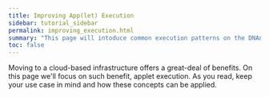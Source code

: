 ```yaml
---
title: Improving App(let) Execution
sidebar: tutorial_sidebar
permalink: improving_execution.html
summary: "This page will intoduce common execution patterns on the DNAnexus platform. For a deeper understanding and more in-depth review refer to the [DNAnexus wiki](wiki-links.html)."
toc: false
---
```

Moving to a cloud-based infrastructure offers a great-deal of benefits. On this page we'll focus on such benefit, applet execution. As you read, keep your use case in mind and how these concepts can be applied.

<!-- include accordian.html content=tut.content source=tut.source title=tut.title -->
<!-- What is: Distributed -->
<!-- What is: Parallel -->
<!-- What is: Dependency (General: package managers) -->
<!-- What is: Dependency (Resources and assets) -->
